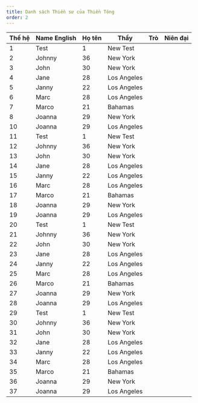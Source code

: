 ```yaml
---
title: Danh sách Thiền sư của Thiền Tông
order: 2
---
```


| Thế hệ | Name English | Họ tên | Thầy        | Trò | Niên đại |
|--------|--------------|--------|-------------|-----|----------|
| 1      | Test         | 1      | New Test    |     |          |
| 2      | Johnny       | 36     | New York    |     |          |
| 3      | John         | 30     | New York    |     |          |
| 4      | Jane         | 28     | Los Angeles |     |          |
| 5      | Janny        | 22     | Los Angeles |     |          |
| 6      | Marc         | 28     | Los Angeles |     |          |
| 7      | Marco        | 21     | Bahamas     |     |          |
| 8      | Joanna       | 29     | New York    |     |          |
| 10     | Joanna       | 29     | Los Angeles |     |          |
| 11     | Test         | 1      | New Test    |     |          |
| 12     | Johnny       | 36     | New York    |     |          |
| 13     | John         | 30     | New York    |     |          |
| 14     | Jane         | 28     | Los Angeles |     |          |
| 15     | Janny        | 22     | Los Angeles |     |          |
| 16     | Marc         | 28     | Los Angeles |     |          |
| 17     | Marco        | 21     | Bahamas     |     |          |
| 18     | Joanna       | 29     | New York    |     |          |
| 19     | Joanna       | 29     | Los Angeles |     |          |
| 20     | Test         | 1      | New Test    |     |          |
| 21     | Johnny       | 36     | New York    |     |          |
| 22     | John         | 30     | New York    |     |          |
| 23     | Jane         | 28     | Los Angeles |     |          |
| 24     | Janny        | 22     | Los Angeles |     |          |
| 25     | Marc         | 28     | Los Angeles |     |          |
| 26     | Marco        | 21     | Bahamas     |     |          |
| 27     | Joanna       | 29     | New York    |     |          |
| 28     | Joanna       | 29     | Los Angeles |     |          |
| 29     | Test         | 1      | New Test    |     |          |
| 30     | Johnny       | 36     | New York    |     |          |
| 31     | John         | 30     | New York    |     |          |
| 32     | Jane         | 28     | Los Angeles |     |          |
| 33     | Janny        | 22     | Los Angeles |     |          |
| 34     | Marc         | 28     | Los Angeles |     |          |
| 35     | Marco        | 21     | Bahamas     |     |          |
| 36     | Joanna       | 29     | New York    |     |          |
| 37     | Joanna       | 29     | Los Angeles |     |          |

